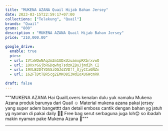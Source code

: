 ```yaml
---
title: "MUKENA AZANA Quail Hijab Bahan Jersey"
date: 2023-03-15T22:59:17+07:00
collections: ["Telekung", "Quail"]
brands: "Quail"
grams: "800"
description : "MUKENA AZANA Quail Hijab Bahan Jersey"
price: "210,000.00"

google_drive:
  enable: true
  pics:
  - url: 1VtxWQwNAq3m2m1UDxUzuamxpRXbrxvwO
  - url: 1OXxrGGjbRGDqwhg7sdzKZByJjmdIh_CI
  - url: 19VLB2D4YDASzQGJdZVDff_AjyCCaGNZn
  - url: 162FlDtTBR5cg2EMKO8i3WdIoXU6WcmRR

draft: false
---
```


"""MUKENA AZANA 
Hai QuailLovers kenalan dulu yuk namaku Mukena Azana produk barunya dari Quail ☺️ Material mukena azana pakai jersey yang super adem bangetttt dan detail emboss cantik dengan bahan yg jatuh yg nyaman di pakai daily 🤗💕 Free bag serut serbaguna juga loh😍 so ibadah makin nyaman pake Mukena Azana 🤗"""

---    
  
